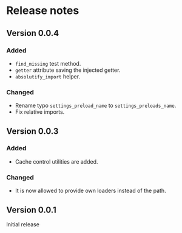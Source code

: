 # Release notes

## Version 0.0.4

### Added

- `find_missing` test method.
- `getter` attribute saving the injected getter.
- `absolutify_import` helper.

### Changed

- Rename typo `settings_preload_name` to `settings_preloads_name`.
- Fix relative imports.

## Version 0.0.3

### Added

- Cache control utilities are added.

### Changed

- It is now allowed to provide own loaders instead of the path.

## Version 0.0.1

Initial release
